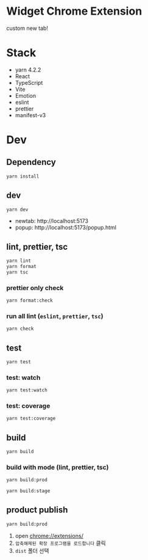 # Widget Chrome Extension

custom new tab!

# Stack

- yarn 4.2.2
- React
- TypeScript
- Vite
- Emotion
- eslint
- prettier
- manifest-v3

# Dev

## Dependency

```bash
yarn install
```

## dev

```bash
yarn dev
```

- newtab: http://localhost:5173
- popup: http://localhost:5173/popup.html

## lint, prettier, tsc

```bash
yarn lint
yarn format
yarn tsc
```

### prettier only check

```bash
yarn format:check
```

### run all lint (`eslint`, `prettier`, `tsc`)

```bash
yarn check
```

## test

```bash
yarn test
```

### test: watch

```bash
yarn test:watch
```

### test: coverage

```bash
yarn test:coverage
```

## build

```bash
yarn build
```

### build with mode (lint, prettier, tsc)

```bash
yarn build:prod
```

```bash
yarn build:stage
```

## product publish

```bash
yarn build:prod
```

1. open [chrome://extensions/](chrome://extensions/)
2. `압축해제된 확장 프로그램을 로드합니다` 클릭
3. `dist` 폴더 선택
